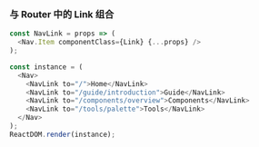 ### 与 Router 中的 Link 组合

<!--start-code-->

```js
const NavLink = props => (
  <Nav.Item componentClass={Link} {...props} />
);

const instance = (
  <Nav>
    <NavLink to="/">Home</NavLink>
    <NavLink to="/guide/introduction">Guide</NavLink>
    <NavLink to="/components/overview">Components</NavLink>
    <NavLink to="/tools/palette">Tools</NavLink>
  </Nav>
);
ReactDOM.render(instance);
```

<!--end-code-->

